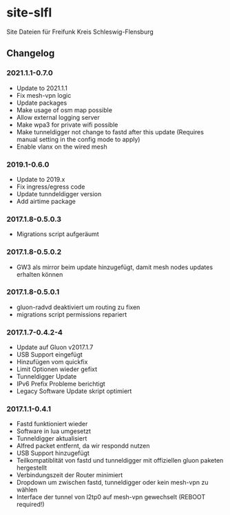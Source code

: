 # site-slfl
Site Dateien für Freifunk Kreis Schleswig-Flensburg

## Changelog

### 2021.1.1-0.7.0
- Update to 2021.1.1
- Fix mesh-vpn logic
- Update packages
- Make usage of osm map possible
- Allow external logging server
- Make wpa3 for private wifi possible
- Make tunneldigger not change to fastd after this update (Requires manual setting in the config mode to apply)
- Enable vlanx on the wired mesh

### 2019.1-0.6.0
- Update to 2019.x
- Fix ingress/egress code
- Update tunndeldigger version
- Add airtime package

### 2017.1.8-0.5.0.3
- Migrations script aufgeräumt

### 2017.1.8-0.5.0.2
- GW3 als mirror beim update hinzugefügt, damit mesh nodes updates erhalten können

### 2017.1.8-0.5.0.1
- gluon-radvd deaktiviert um routing zu fixen
- migrations script permissions repariert

### 2017.1.7-0.4.2-4
- Update auf Gluon v2017.1.7
- USB Support eingefügt
- Hinzufügen vom quickfix
- Limit Optionen wieder gefixt
- Tunneldigger Update
- IPv6 Prefix Probleme berichtigt
- Legacy Software Update skript optimiert

### 2017.1.1-0.4.1
- Fastd funktioniert wieder
- Software in lua umgesetzt
- Tunneldigger aktualisiert
- Alfred packet entfernt, da wir respondd nutzen
- USB Support hinzugefügt
- Teilkompatiblität von fastd und tunneldigger mit offiziellen gluon paketen hergestellt
- Verbindungszeit der Router minimiert
- Dropdown um zwischen fastd, tunneldigger oder kein mesh-vpn zu wählen
- Interface der tunnel von l2tp0 auf mesh-vpn gewechselt (REBOOT required!)
